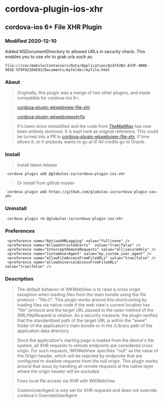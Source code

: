 # cordova-plugin-ios-xhr
## cordova-ios 6+ File XHR Plugin

### Modified 2020-12-10

Added NSDocumentDirectory to allowed URLs in security check. This enables you to use xhr to grab urls such as:

`file:///var/mobile/Containers/Data/Application/A14743B2-A33F-4B0E-901E-5F9F021D4E93/Documents/myfolder/myfile.html`

### About
> Originally, this plugin was a merge of two other plugins, and made compatible for cordova-ios 6+.

> [cordova-plugin-wkwebview-file-xhr](https://github.com/oracle/cordova-plugin-wkwebview-file-xhr)

> [cordova-plugin-wkwebviewxhrfix](https://github.com/TheMattRay/cordova-plugin-wkwebviewxhrfix)

> It's been since remodified and the code from [TheMattRay](https://github.com/TheMattRay) has now been entirely removed. It is kept here as original reference. 
> This could be turned into a PR to [cordova-plugin-wkwebview-file-xhr](https://github.com/oracle/cordova-plugin-wkwebview-file-xhr), if time allows it, or if anybody wants to go at it! All credits go to Oracle. 

### Install

> Install latest release

     cordova plugin add @globules-io/cordova-plugin-ios-xhr
     
> Or install from github master

     cordova plugin add https://github.com/globules-io/cordova-plugin-ios-xhr
     
### Uninstall

     cordova plugin rm @globules-io/cordova-plugin-ios-xhr
     
### Preferences

     <preference name="NativeXHRLogging" value="full|none" />
     <preference name="AllowUntrustedCerts"  value="true|false" />
     <preference name="InterceptRemoteRequests" value="all|secureOnly" />
     <preference name="CustomUserAgent" value="my_custom_user_agent" />
     <preference name="allowFileAccessFromFileURLs" value="true|false" />
     <preference name="allowUniversalAccessFromFileURLs" value="true|false" />
     
### Description

>The default behavior of WKWebView is to raise a cross origin exception when loading files from the main bundle using the file protocol - "file://". This plugin works around this shortcoming by loading files via native code if the web view's current location has "file" protocol and the target URL passed to the open method of the XMLHttpRequest is relative. As a security measure, the plugin verifies that the standardized path of the target URL is within the "www" folder of the application's main bundle or in the /Library path of the application data directory.

>Since the application's starting page is loaded from the device's file system, all XHR requests to remote endpoints are considered cross origin. For such requests, WKWebView specifies "null" as the value of the Origin header, which will be rejected by endpoints that are configured to disallow requests from the null origin. This plugin works around that issue by handling all remote requests at the native layer where the origin header will be excluded

>Fixes local file access via XHR with WKWebView

>CustomUserAgent is only set for XHR requests and does not override cordova's OverrideUserAgent
